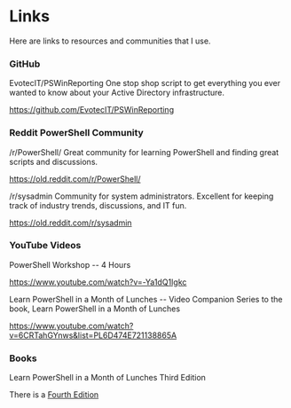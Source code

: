 # Links

Here are links to resources and communities that I use.

### GitHub ###

EvotecIT/PSWinReporting
One stop shop script to get everything you ever wanted to know about your Active Directory infrastructure.

https://github.com/EvotecIT/PSWinReporting

### Reddit PowerShell Community ###

/r/PowerShell/
Great community for learning PowerShell and finding great scripts and discussions.

https://old.reddit.com/r/PowerShell/

/r/sysadmin
Community for system administrators. Excellent for keeping track of industry trends, discussions, and IT fun.

https://old.reddit.com/r/sysadmin

### YouTube Videos ###

PowerShell Workshop -- 4 Hours

https://www.youtube.com/watch?v=-Ya1dQ1Igkc

Learn PowerShell in a Month of Lunches -- Video Companion Series to the book, Learn PowerShell in a Month of Lunches

https://www.youtube.com/watch?v=6CRTahGYnws&list=PL6D474E721138865A

### Books ###

Learn PowerShell in a Month of Lunches Third Edition

There is a [Fourth Edition](https://www.manning.com/books/learn-powershell-in-a-month-of-lunches)  

